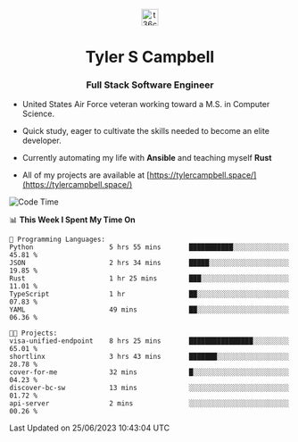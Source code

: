<p align="center">
<a href="https://www.linkedin.com/in/t36campbell" target="blank"><img align="center" src="https://ik.imagekit.io/t36campbell/Portfolio/linkedin.png.original_m8bbGgPh6.png" alt="t36campbell" height="30" width="30" /></a>
</p>
<h1 align="center">Tyler S Campbell</h1>
<h3 align="center">Full Stack Software Engineer</h3>

* United States Air Force veteran working toward a M.S. in Computer Science.

* Quick study, eager to cultivate the skills needed to become an elite developer.

* Currently automating my life with **Ansible** and teaching myself **Rust**

* All of my projects are available at [https://tylercampbell.space/](https://tylercampbell.space/)

<!--START_SECTION:waka-->
![Code Time](http://img.shields.io/badge/Code%20Time-2%2C587%20hrs%2057%20mins-blue)

📊 **This Week I Spent My Time On** 

```text
💬 Programming Languages: 
Python                   5 hrs 55 mins       ███████████░░░░░░░░░░░░░░   45.81 % 
JSON                     2 hrs 34 mins       █████░░░░░░░░░░░░░░░░░░░░   19.85 % 
Rust                     1 hr 25 mins        ███░░░░░░░░░░░░░░░░░░░░░░   11.01 % 
TypeScript               1 hr                ██░░░░░░░░░░░░░░░░░░░░░░░   07.83 % 
YAML                     49 mins             ██░░░░░░░░░░░░░░░░░░░░░░░   06.36 % 

🐱‍💻 Projects: 
visa-unified-endpoint    8 hrs 25 mins       ████████████████░░░░░░░░░   65.01 % 
shortlinx                3 hrs 43 mins       ███████░░░░░░░░░░░░░░░░░░   28.78 % 
cover-for-me             32 mins             █░░░░░░░░░░░░░░░░░░░░░░░░   04.23 % 
discover-bc-sw           13 mins             ░░░░░░░░░░░░░░░░░░░░░░░░░   01.72 % 
api-server               2 mins              ░░░░░░░░░░░░░░░░░░░░░░░░░   00.26 % 
```


 Last Updated on 25/06/2023 10:43:04 UTC
<!--END_SECTION:waka-->
